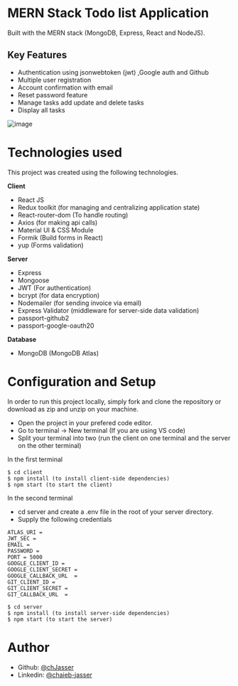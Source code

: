 # MERN Stack Todo list Application
Built with the MERN stack (MongoDB, Express, React and NodeJS).

## Key Features
* Authentication using jsonwebtoken (jwt) ,Google auth and Github
* Multiple user registration
* Account confirmation with email
* Reset password feature
* Manage tasks add update and delete tasks
* Display all tasks

![image](https://user-images.githubusercontent.com/79003907/206995414-ba22b3a3-1a40-4239-9139-030fd013565e.png)

# Technologies used
This project was created using the following technologies.

**Client**

* React JS
* Redux toolkit (for managing and centralizing application state)
* React-router-dom (To handle routing)
* Axios (for making api calls)
* Material UI & CSS Module 
* Formik (Build forms in React)
* yup (Forms validation)

**Server**

* Express
* Mongoose
* JWT (For authentication)
* bcrypt (for data encryption)
* Nodemailer (for sending invoice via email)
* Express Validator (middleware for server-side data validation)
* passport-github2
* passport-google-oauth20

**Database**

* MongoDB (MongoDB Atlas)

# Configuration and Setup
In order to run this project locally, simply fork and clone the repository or download as zip and unzip on your machine.

* Open the project in your prefered code editor.
* Go to terminal -> New terminal (If you are using VS code)
* Split your terminal into two (run the client on one terminal and the server on the other terminal)

In the first terminal
```
$ cd client
$ npm install (to install client-side dependencies)
$ npm start (to start the client)
```
In the second terminal

* cd server and create a .env file in the root of your server directory.
* Supply the following credentials
```
ATLAS_URI = 
JWT_SEC = 
EMAIL =
PASSWORD =
PORT = 5000
GOOGLE_CLIENT_ID =
GOOGLE_CLIENT_SECRET =
GOOGLE_CALLBACK_URL  =
GIT_CLIENT_ID =
GIT_CLIENT_SECRET =
GIT_CALLBACK_URL  =
```
```
$ cd server
$ npm install (to install server-side dependencies)
$ npm start (to start the server)
```
# Author

* Github: [@chJasser](https://github.com/chJasser)
* Linkedin: [@chaieb-jasser](https://www.linkedin.com/in/chaieb-jasser-b088a0205/)

